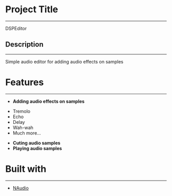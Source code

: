 # Project Title
------------
DSPEditor

## Description
-----------
Simple audio editor for adding audio effects on samples

# Features
------------
* **Adding audio effects on samples**
- Tremolo
- Echo
- Delay
- Wah-wah
- Much more...
* **Cuting audio samples**
* **Playing audio samples**


# Built with
------------
* [NAudio](https://github.com/naudio/NAudio)
